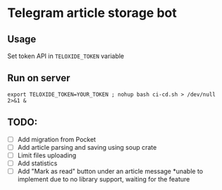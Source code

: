 # Telegram article storage bot

## Usage
Set token API in `TELOXIDE_TOKEN` variable

## Run on server
```
export TELOXIDE_TOKEN=YOUR_TOKEN ; nohup bash ci-cd.sh > /dev/null 2>&1 &
```

## TODO:
- [ ] Add migration from Pocket
- [ ] Add article parsing and saving using soup crate
- [ ] Limit files uploading
- [ ] Add statistics
- [ ] Add "Mark as read" button under an article message *unable to implement due to no library support, waiting for the feature
